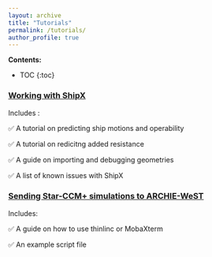 ```yaml
---
layout: archive
title: "Tutorials"
permalink: /tutorials/
author_profile: true
---
```


**Contents:**
* TOC
{:toc}


### [Working with ShipX](https://momchil-terziev.github.io/resources/Working-with-shipx-title)
Includes :

✅ A tutorial on predicting ship motions and operability

✅ A tutorial on redicitng added resistance

✅ A guide on importing and debugging geometries

✅ A list of known issues with ShipX

### [Sending Star-CCM+ simulations to ARCHIE-WeST](https://momchil-terziev.github.io/resources/Using-script-files-in-Star-CCM+)
Includes:

✅ A guide on how to use thinlinc or MobaXterm

✅ An example script file

